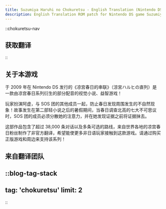 ```yaml
---
title: Suzumiya Haruhi no Chokuretsu - English Translation (Nintendo DS) - (The Series of Haruhi Suzumiya)
description: English Translation ROM patch for Nintendo DS game Suzumiya Haruhi no Chokuretsu (The Series of Haruhi Suzumiya)
---
```


::chokuretsu-nav
## 获取翻译
::

## 关于本游戏
于 2009 年在 Nintendo DS 发行的《凉宫春日的串联》（涼宮ハルヒの直列）是一款由凉宫春日系列衍生的部分配音的视觉小说、益智游戏！

玩家扮演阿虚，与 SOS 团的其他成员一起，防止春日发现周围发生的不自然现象！故事发生在第二部轻小说之后的暑假期间，当春日调查北高的七大不可思议时，SOS 团的成员必须分散她的注意力，并在她发现证据之前将证据抹去。

这部作品包含了超过 38,000 条对话以及多条可选的路线，来自世界各地的凉宫春日粉丝制作了非官方翻译，希望能使更多非日语玩家接触到这款游戏。请通过购买正版游戏和周边来支持该系列！

## 来自翻译团队
::blog-tag-stack
---
tag: 'chokuretsu'
limit: 2
---
::
